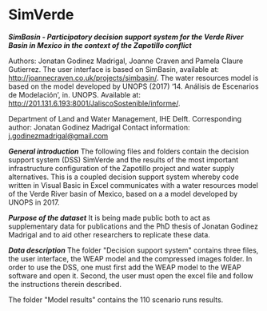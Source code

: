 # SimVerde

***SimBasin - Participatory decision support system for the Verde River Basin in Mexico in the context of the Zapotillo conflict***

Authors: Jonatan Godinez Madrigal, Joanne Craven and Pamela Claure Gutierrez. The user interface is based on SimBasin, available at: http://joannecraven.co.uk/projects/simbasin/. The water resources model is based on the model developed by UNOPS (2017) ‘14. Análisis de Escenarios de Modelación’, in. UNOPS. Available at: http://201.131.6.193:8001/JaliscoSostenible/informe/.

Department of Land and Water Management, IHE Delft.
Corresponding author: Jonatan Godinez Madrigal
Contact information: j.godinezmadrigal@gmail.com

***General introduction***
The following files and folders contain the decision support system (DSS) SimVerde and the results of the most important infrastructure configuration of the Zapotillo project and water supply alternatives. This is a coupled decision support system whereby code written in Visual Basic in Excel communicates with a water resources model of the Verde River basin of Mexico, based on a a model developed by UNOPS in 2017. 

***Purpose of the dataset***
It is being made public both to act as supplementary data for publications and the PhD thesis of Jonatan Godinez Madrigal and to aid other researchers to replicate these data.

***Data description***
The folder "Decision support system" contains three files, the user interface, the WEAP model and the compressed images folder. In order to use the DSS, one must first add the WEAP model to the WEAP software and open it. Second, the user must open the excel file and follow the instructions therein described.

The folder "Model results" contains the 110 scenario runs results.

